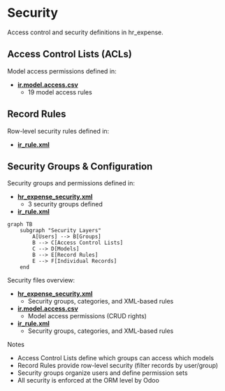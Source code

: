 # Security

Access control and security definitions in hr_expense.

## Access Control Lists (ACLs)

Model access permissions defined in:
- **[ir.model.access.csv](../hr_expense/security/ir.model.access.csv)**
  - 19 model access rules

## Record Rules

Row-level security rules defined in:
- **[ir_rule.xml](../hr_expense/security/ir_rule.xml)**

## Security Groups & Configuration

Security groups and permissions defined in:
- **[hr_expense_security.xml](../hr_expense/security/hr_expense_security.xml)**
  - 3 security groups defined
- **[ir_rule.xml](../hr_expense/security/ir_rule.xml)**

```mermaid
graph TB
    subgraph "Security Layers"
        A[Users] --> B[Groups]
        B --> C[Access Control Lists]
        C --> D[Models]
        B --> E[Record Rules]
        E --> F[Individual Records]
    end
```

Security files overview:
- **[hr_expense_security.xml](../hr_expense/security/hr_expense_security.xml)**
  - Security groups, categories, and XML-based rules
- **[ir.model.access.csv](../hr_expense/security/ir.model.access.csv)**
  - Model access permissions (CRUD rights)
- **[ir_rule.xml](../hr_expense/security/ir_rule.xml)**
  - Security groups, categories, and XML-based rules

Notes
- Access Control Lists define which groups can access which models
- Record Rules provide row-level security (filter records by user/group)
- Security groups organize users and define permission sets
- All security is enforced at the ORM level by Odoo
